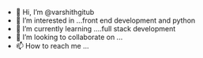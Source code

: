 - 👋 Hi, I’m @varshithgitub
- 👀 I’m interested in ...front end development and python
- 🌱 I’m currently learning ....full stack development
- 💞️ I’m looking to collaborate on ...
- 📫 How to reach me ...

<!---
varshithgitub/varshithgitub is a ✨ special ✨ repository because its `README.md` (this file) appears on your GitHub profile.
You can click the Preview link to take a look at your changes.
--->
